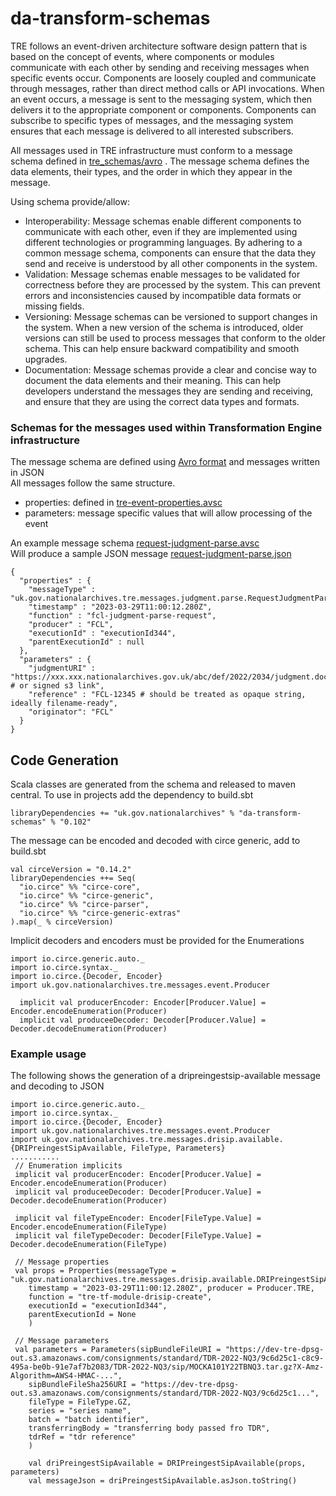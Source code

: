 # da-transform-schemas
TRE follows an event-driven architecture software design pattern that is based on the concept of events,
where components or modules communicate with each other by sending and receiving messages when specific
events occur. Components are loosely coupled and communicate through messages, rather than direct method
calls or API invocations. When an event occurs, a message is sent to the messaging system, which then
delivers it to the appropriate component or components. Components can subscribe to specific types of
messages, and the messaging system ensures that each message is delivered to all interested subscribers.  

All messages used in TRE infrastructure must conform to a message schema defined in [tre_schemas/avro](https://github.com/nationalarchives/da-transform-schemas/tree/main/tre_schemas/avro) . The message schema defines the data elements, their types, and the order in which they appear in the message.

Using schema provide/allow:  
- Interoperability: Message schemas enable different components to communicate with each other, even if they are implemented using different technologies or programming languages. By adhering to a common message schema, components can ensure that the data they send and receive is understood by all other components in the system.
- Validation: Message schemas enable messages to be validated for correctness before they are processed by the system. This can prevent errors and inconsistencies caused by incompatible data formats or missing fields.
- Versioning: Message schemas can be versioned to support changes in the system. When a new version of the schema is introduced, older versions can still be used to process messages that conform to the older schema. This can help ensure backward compatibility and smooth upgrades.
- Documentation: Message schemas provide a clear and concise way to document the data elements and their meaning. This can help developers understand the messages they are sending and receiving, and ensure that they are using the correct data types and formats.  

### Schemas for the messages used within Transformation Engine infrastructure
The message schema are defined using [Avro format](https://avro.apache.org/) and messages written in JSON  
All messages follow the same structure.  
- properties: defined in [tre-event-properties.avsc](https://github.com/nationalarchives/da-transform-schemas/blob/main/tre_schemas/avro/tre-event-properties.avsc)
- parameters: message specific values that will allow processing of the event 

An example message schema [request-judgment-parse.avsc](https://github.com/nationalarchives/da-transform-schemas/blob/main/tre_schemas/avro/request-judgment-parse.avsc)  
Will produce a sample JSON message [request-judgment-parse.json](https://github.com/nationalarchives/da-transform-schemas/blob/main/json-examples-new-schema/request-judgment-parse.json)


```
{
  "properties" : {
    "messageType" : "uk.gov.nationalarchives.tre.messages.judgment.parse.RequestJudgmentParse",
    "timestamp" : "2023-03-29T11:00:12.280Z",
    "function" : "fcl-judgment-parse-request",
    "producer" : "FCL",
    "executionId" : "executionId344",
    "parentExecutionId" : null
  },
  "parameters" : {
    "judgmentURI" : "https://xxx.xxx.nationalarchives.gov.uk/abc/def/2022/2034/judgment.docx # or signed s3 link",
    "reference" : "FCL-12345 # should be treated as opaque string, ideally filename-ready",
    "originator": "FCL"
  }
}
```

## Code Generation
Scala classes are generated from the schema and released to maven central. To use in projects add the dependency to build.sbt  
```
libraryDependencies += "uk.gov.nationalarchives" % "da-transform-schemas" % "0.102"
```

The message can be encoded and decoded with circe generic, add to build.sbt
```
val circeVersion = "0.14.2"
libraryDependencies ++= Seq(
  "io.circe" %% "circe-core",
  "io.circe" %% "circe-generic",
  "io.circe" %% "circe-parser",
  "io.circe" %% "circe-generic-extras"
).map(_ % circeVersion)
```

Implicit decoders and encoders must be provided for the Enumerations
```
import io.circe.generic.auto._
import io.circe.syntax._
import io.circe.{Decoder, Encoder}
import uk.gov.nationalarchives.tre.messages.event.Producer

  implicit val producerEncoder: Encoder[Producer.Value] = Encoder.encodeEnumeration(Producer)
  implicit val produceeDecoder: Decoder[Producer.Value] = Decoder.decodeEnumeration(Producer)
```
### Example usage
The following shows the generation of a dripreingestsip-available message and decoding to JSON
```
import io.circe.generic.auto._
import io.circe.syntax._
import io.circe.{Decoder, Encoder}
import uk.gov.nationalarchives.tre.messages.event.Producer
import uk.gov.nationalarchives.tre.messages.drisip.available.{DRIPreingestSipAvailable, FileType, Parameters}
...........
 // Enumeration implicits
 implicit val producerEncoder: Encoder[Producer.Value] = Encoder.encodeEnumeration(Producer)
 implicit val produceeDecoder: Decoder[Producer.Value] = Decoder.decodeEnumeration(Producer)
 
 implicit val fileTypeEncoder: Encoder[FileType.Value] = Encoder.encodeEnumeration(FileType)
 implicit val fileTypeDecoder: Decoder[FileType.Value] = Decoder.decodeEnumeration(FileType)
 
 // Message properties
 val props = Properties(messageType = "uk.gov.nationalarchives.tre.messages.drisip.available.DRIPreingestSipAvailable",
    timestamp = "2023-03-29T11:00:12.280Z", producer = Producer.TRE,
    function = "tre-tf-module-drisip-create",
    executionId = "executionId344",
    parentExecutionId = None
    )
 
 // Message parameters
 val parameters = Parameters(sipBundleFileURI = "https://dev-tre-dpsg-out.s3.amazonaws.com/consignments/standard/TDR-2022-NQ3/9c6d25c1-c8c9-495a-be0b-91e7af7b2083/TDR-2022-NQ3/sip/MOCKA101Y22TBNQ3.tar.gz?X-Amz-Algorithm=AWS4-HMAC-...",
    sipBundleFileSha256URI = "https://dev-tre-dpsg-out.s3.amazonaws.com/consignments/standard/TDR-2022-NQ3/9c6d25c1...",
    fileType = FileType.GZ,
    series = "series name",
    batch = "batch identifier",
    transferringBody = "transferring body passed fro TDR",
    tdrRef = "tdr reference"
    )

    val driPreingestSipAvailable = DRIPreingestSipAvailable(props, parameters)
    val messageJson = driPreingestSipAvailable.asJson.toString()

```







